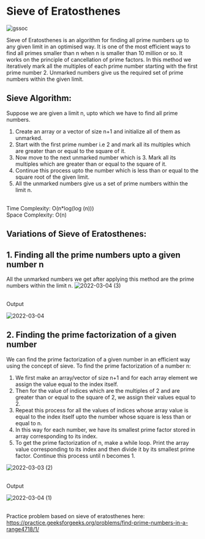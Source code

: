 # Sieve of Eratosthenes
![gssoc](https://user-images.githubusercontent.com/95519167/156644642-9359f3d3-d87c-41c1-b400-be97ed386829.jpg)

Sieve of Eratosthenes is an algorithm for finding all prime numbers up to any given limit in an optimised way. It is one of the most efficient ways to find all primes smaller than n when n is smaller than 10 million or so. It works on the principle of cancellation of prime factors.
In this method we iteratively mark all the multiples of each prime number starting with the first prime number 2. Unmarked numbers give us the required set of prime numbers within the given limit.
## Sieve Algorithm:
Suppose we are given a limit n, upto which we have to find all prime numbers.
1. Create an array or a vector of size n+1 and initialize all of them as unmarked.
2. Start with the first prime number i.e 2 and mark all its multiples which are greater than or equal to the square of it.
3. Now move to the next unmarked number which is 3. Mark all its multiples which are greater than or equal to the square of it.
4. Continue this process upto the number which is less than or equal to the square root of the given limit.
5. All the unmarked numbers give us a set of prime numbers within the limit n.

<br />Time Complexity: O(n*log(log (n)))
<br />Space Complexity: O(n)
## Variations of Sieve of Eratosthenes:
## 1. Finding all the prime numbers upto a given number n
All the unmarked numbers we get after applying this method are the prime numbers within the limit n.
![2022-03-04 (3)](https://user-images.githubusercontent.com/95519167/156646277-931f117d-d263-4467-bdf7-1bfcbfc12e9a.png)

<br />Output

![2022-03-04](https://user-images.githubusercontent.com/95519167/156646807-2d425070-f2ad-4374-a0e5-c02e57cf02af.png)
<br />
## 2. Finding the prime factorization of a given number
We can find the prime factorization of a given number in an efficient way using the concept of sieve.
To find the prime factorization of a number n:
1. We first make an array/vector of size n+1 and for each array element we assign the value equal to the index itself. 
2. Then for the value of indices which are the multiples of 2 and are greater than or equal to the square of 2, we assign their values equal to 2.
3. Repeat this process for all the values of indices whose array value is equal to the index itself upto the number whose square is less than or equal to n.
4. In this way for each number, we have its smallest prime factor stored in array corresponding to its index. 
5. To get the prime factorization of n, make a while loop. Print the array value corresponding to its index and then divide it by its smallest prime factor. Continue this process until n becomes 1.

![2022-03-03 (2)](https://user-images.githubusercontent.com/95519167/156647452-24abf9db-08eb-4bc5-ac25-a67e3408103a.png)

<br />Output

![2022-03-04 (1)](https://user-images.githubusercontent.com/95519167/156647717-e70ff237-cac7-4d29-b295-8bc1f31cb264.png)

<br />Practice problem based on sieve of eratosthenes here:
https://practice.geeksforgeeks.org/problems/find-prime-numbers-in-a-range4718/1/

